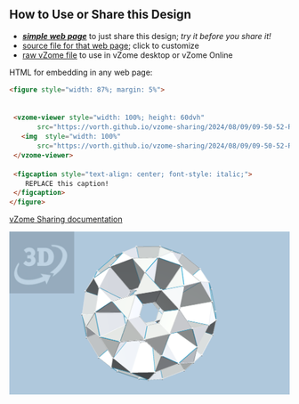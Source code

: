 
## How to Use or Share this Design

 - [***simple web page***](<https://vorth.github.io/vzome-sharing/2024/08/09/09-50-52-Richmond-Science-Museum-sculpture/>) to just share this design; *try it before you share it!*
 - [source file for that web page](<https://github.com/vorth/vzome-sharing/edit/main/2024/08/09/09-50-52-Richmond-Science-Museum-sculpture/index.md>); click to customize
 - [raw vZome file](<https://raw.githubusercontent.com/vorth/vzome-sharing/main/2024/08/09/09-50-52-Richmond-Science-Museum-sculpture/Richmond-Science-Museum-sculpture.vZome>) to use in vZome desktop or vZome Online
 
 HTML for embedding in any web page:
 ```html
<figure style="width: 87%; margin: 5%">
  
  
  <vzome-viewer style="width: 100%; height: 60dvh" 
        src="https://vorth.github.io/vzome-sharing/2024/08/09/09-50-52-Richmond-Science-Museum-sculpture/Richmond-Science-Museum-sculpture.vZome" >
    <img  style="width: 100%"
        src="https://vorth.github.io/vzome-sharing/2024/08/09/09-50-52-Richmond-Science-Museum-sculpture/Richmond-Science-Museum-sculpture.png" >
  </vzome-viewer>

  <figcaption style="text-align: center; font-style: italic;">
     REPLACE this caption!
  </figcaption>
</figure>

 ```

[vZome Sharing documentation](https://vzome.github.io/vzome/sharing.html#how-it-works)

![Image](<Richmond-Science-Museum-sculpture.png>)

